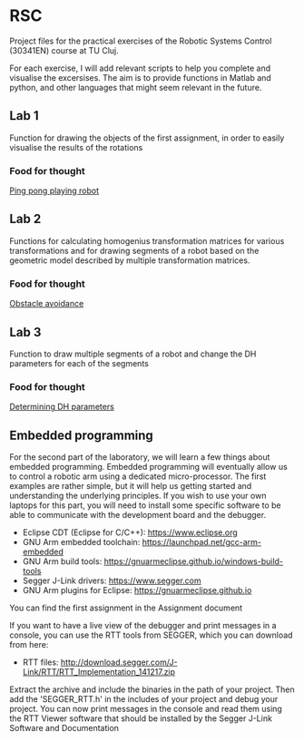 # RSC
Project files for the practical exercises of the Robotic Systems Control (30341EN) course at TU Cluj.

For each exercise, I will add relevant scripts to help you complete and visualise the excersises. The aim is to provide functions in Matlab and python, and other languages that might seem relevant in the future.

## Lab 1
Function for drawing the objects of the first assignment, in order to easily visualise the results of the rotations

### Food for thought
[Ping pong playing robot](https://www.sciencedaily.com/videos/ec585599d52173ea80f346a8d18c9810.htm)

## Lab 2
Functions for calculating homogenius transformation matrices for various transformations and for drawing segments of a robot based on the geometric model described by multiple transformation matrices.

### Food for thought
[Obstacle avoidance](https://www.youtube.com/watch?v=wCbWscjs4DQ)

## Lab 3
Function to draw multiple segments of a robot and change the DH parameters for each of the segments

### Food for thought
[Determining DH parameters](https://www.youtube.com/watch?v=rA9tm0gTln8)

## Embedded programming
For the second part of the laboratory, we will learn a few things about embedded programming. Embedded programming will eventually allow us to control a robotic arm using a dedicated micro-processor. The first examples are rather simple, but it will help us getting started and understanding the underlying principles. If you wish to use your own laptops for this part, you will need to install some specific software to be able to communicate with the development board and the debugger.

* Eclipse CDT (Eclipse for C/C++): https://www.eclipse.org
* GNU Arm embedded toolchain: https://launchpad.net/gcc-arm-embedded
* GNU Arm build tools: https://gnuarmeclipse.github.io/windows-build-tools
* Segger J-Link drivers: https://www.segger.com
* GNU Arm plugins for Eclipse: https://gnuarmeclipse.github.io

You can find the first assignment in the Assignment document

If you want to have a live view of the debugger and print messages in a console, you can use the RTT tools from SEGGER, which you can download from here:

* RTT files: http://download.segger.com/J-Link/RTT/RTT_Implementation_141217.zip

Extract the archive and include the binaries in the path of your project. Then add the 'SEGGER_RTT.h' in the includes of your project and debug your project. You can now print messages in the console and read them using the RTT Viewer software that should be installed by the Segger J-Link Software and Documentation
